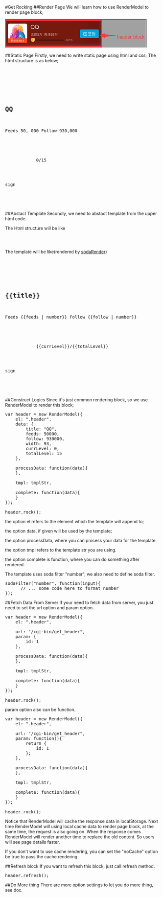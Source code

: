 #Get Rocking
##Render Page
We will learn how to use RenderModel to render page block;

<img src="image/header.jpg" alt="" />

##Static Page
Firstly, we need to write static page using html and css; The html structure is as below;

<pre class="brush: xml">
<div class="header">
    <div class="left logo"></div>
    <div class="right intro">
        <h2>QQ</h2>
        <div class="subtitle subintro">Feeds 50, 000 Follow 930,000</div>
        <div class="level">
            <span class="icon levelicon"></span>
            <span class="levelRect" style="width: 93%"></span>
            <span class="levelnumber">0/15</span>
        </div>

        <div class="sign">sign</div>
    </div>
</div>
</pre>

##Abstact Template
Secondly, we need to abstact template from the upper html code.

The Html structure will be like

<pre class="brush: xml">
<div class="header">
</div>
</pre>

The template will be like(rendered by <a href='http://alloyteam.github.io/SodaRender/'>sodaRender</a>)
<pre class="brush: xml">
    <div class="left logo"></div>
    <div class="right intro">
        <h2>{{title}}</h2>
        <div class="subtitle subintro">Feeds {{feeds | number}} Follow {{follow | number}}</div>
        <div class="level">
            <span class="icon levelicon"></span>
            <span class="levelRect" style="width: {{width}}%"></span>
            <span class="levelnumber">{{currLevel}}/{{totalLevel}}</span>
        </div>

        <div class="sign">sign</div>
    </div>

</pre>

##Construct Logics
Since it's just common rendering block, so we use RenderModel to render this block;

<pre class="brush:js">
var header = new RenderModel({
    el: ".header",
    data: {
        title: "QQ",
        feeds: 50000,
        follow: 930000,
        width: 93,
        currLevel: 0,
        totalLevel: 15
    },
    
    processData: function(data){
    },

    tmpl: tmplStr,

    complete: function(data){
    }
});

header.rock();
</pre>

the option el refers to the element which the template will append to;

the option data, if given will be used by the template;

the option processData, where you can process your data for the template.

the option tmpl refers to the template str you are using.

the option complete is function, where you can do something after rendered.

The template uses soda filter "number", we also need to define soda filter.
<pre class="brush:js">
sodaFilter("number", function(input){
      // ... some code here to format number
});
</pre>



##Fetch Data From Server
If your need to fetch data from server, you just need to set the url option and param option.
<pre class="brush:js">
var header = new RenderModel({
    el: ".header",

    url: "/cgi-bin/get_header",
    param: {
        id: 1
    },

    processData: function(data){
    },

    tmpl: tmplStr,

    complete: function(data){
    }
});

header.rock();
</pre>

param option also can be function.
<pre class="brush:js">
var header = new RenderModel({
    el: ".header",

    url: "/cgi-bin/get_header",
    param: function(){
        return {
            id: 1
        };
    },

    processData: function(data){
    },

    tmpl: tmplStr,

    complete: function(data){
    }
});

header.rock();
</pre>


Notice that RenderModel will cache the response data in localStorage. Next time RenderModel will using local cache data to render page block, at the same time, the request is also going on. When the response comes RenderModel will render another time to replace the old content. So users will see page details faster.

If you don't want to use cache rendering, you can set the "noCache" option be true to pass the cache rendering. 

##Refresh block
If you want to refresh this block, just call refresh method.

<pre class="brush:js">
header.refresh();
</pre>

##Do More thing
There are more option settings to let you do more thing, see doc.
